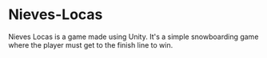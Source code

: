 # Nieves-Locas
Nieves Locas is a game made using Unity. It's a simple snowboarding game where the player must get to the finish line to win.
